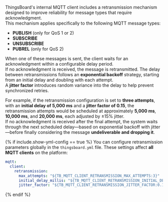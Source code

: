 ThingsBoard's internal MQTT client includes a retransmission mechanism designed to improve reliability for message types that require acknowledgment.  
This mechanism applies specifically to the following MQTT message types:
- **PUBLISH** (only for QoS 1 or 2)
- **SUBSCRIBE**
- **UNSUBSCRIBE**
- **PUBREL** (only for QoS 2)

When one of these messages is sent, the client waits for an acknowledgment within a configurable delay period.  
If no acknowledgment is received, the message is retransmitted. The delay between retransmissions follows an **exponential backoff** strategy, starting from an initial delay and doubling with each attempt.  
A **jitter factor** introduces random variance into the delay to help prevent synchronized retries.

For example, if the retransmission configuration is set to **three attempts**, with an **initial delay of 5,000 ms** and a **jitter factor of 0.15**, the retransmission attempts would be scheduled at approximately **5,000 ms**, **10,000 ms**, and **20,000 ms**, each adjusted by ±15% jitter.  
If no acknowledgment is received after the final attempt, the system waits through the next scheduled delay—based on exponential backoff with jitter—before finally considering the message **undeliverable and dropping it**.

{% if include.show-yml-config == true %}
You can configure retransmission parameters globally in the `thingsboard.yml` file. These settings affect **all MQTT clients** on the platform:

```yaml
mqtt:
  client:
    retransmission:
      max_attempts: "${TB_MQTT_CLIENT_RETRANSMISSION_MAX_ATTEMPTS:3}"
      initial_delay_millis: "${TB_MQTT_CLIENT_RETRANSMISSION_INITIAL_DELAY_MILLIS:5000}"
      jitter_factor: "${TB_MQTT_CLIENT_RETRANSMISSION_JITTER_FACTOR:0.15}"
```
{% endif %}
